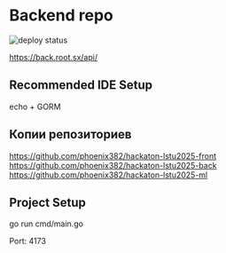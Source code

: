 # Backend repo

![deploy status](https://projects.root.sx/hackaton/back/actions/workflows/deploy.yml/badge.svg)

https://back.root.sx/api/

## Recommended IDE Setup

echo + GORM

## Копии репозиториев
https://github.com/phoenix382/hackaton-lstu2025-front \
https://github.com/phoenix382/hackaton-lstu2025-back \
https://github.com/phoenix382/hackaton-lstu2025-ml

## Project Setup

go run cmd/main.go

Port: 4173
